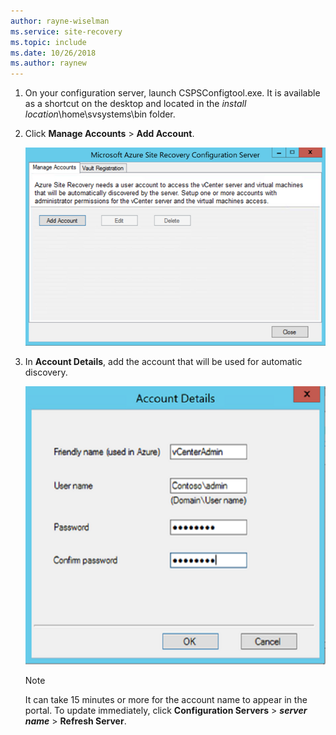 ```yaml
---
author: rayne-wiselman
ms.service: site-recovery
ms.topic: include
ms.date: 10/26/2018
ms.author: raynew
---
```

1. On your configuration server, launch CSPSConfigtool.exe. It is available as a shortcut on the desktop and located in the *install location*\home\svsystems\bin folder.
2. Click **Manage Accounts** > **Add Account**.

    ![Add account](./media/site-recovery-add-vcenter-account/credentials1.png)
3. In **Account Details**, add the account that will be used for automatic discovery.

    ![Details](./media/site-recovery-add-vcenter-account/credentials2.png)

	> [!Note]
   > It can take 15 minutes or more for the account name to appear in the portal. To update immediately, click **Configuration Servers** > ***server name*** > **Refresh Server**.
